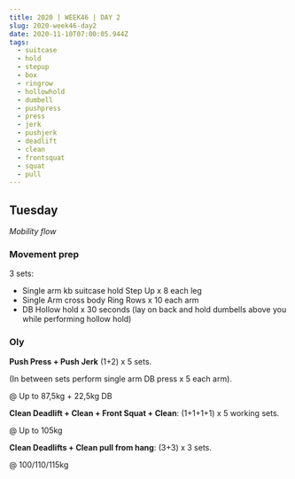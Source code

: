 ```yaml
---
title: 2020 | WEEK46 | DAY 2
slug: 2020-week46-day2
date: 2020-11-10T07:00:05.944Z
tags:
  - suitcase
  - hold
  - stepup
  - box
  - ringrow
  - hollowhold
  - dumbell
  - pushpress
  - press
  - jerk
  - pushjerk
  - deadlift
  - clean
  - frontsquat
  - squat
  - pull
---
```

## Tuesday

*Mobility flow*

### Movement prep

3 sets:

* Single arm kb suitcase hold Step Up x 8 each leg
* Single Arm cross body Ring Rows x 10 each arm
* DB Hollow hold x 30 seconds (lay on back and hold dumbells above you while performing hollow hold)

### Oly

**Push Press + Push Jerk** (1+2) x 5 sets.

(In between sets perform single arm DB press x 5 each arm).

@ Up to 87,5kg + 22,5kg DB 

**Clean Deadlift + Clean + Front Squat + Clean**: (1+1+1+1) x 5 working sets.

@ Up to 105kg

**Clean Deadlifts + Clean pull from hang**: (3+3) x 3 sets.

@ 100/110/115kg